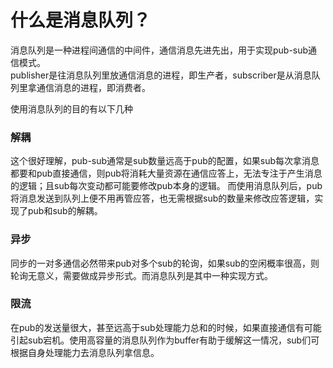 # 什么是消息队列？

消息队列是一种进程间通信的中间件，通信消息先进先出，用于实现pub-sub通信模式。  
publisher是往消息队列里放通信消息的进程，即生产者，subscriber是从消息队列里拿通信消息的进程，即消费者。  

使用消息队列的目的有以下几种

### 解耦

这个很好理解，pub-sub通常是sub数量远高于pub的配置，如果sub每次拿消息都要和pub直接通信，则pub将消耗大量资源在通信应答上，无法专注于产生消息的逻辑；且sub每次变动都可能要修改pub本身的逻辑。
而使用消息队列后，pub将消息发送到队列上便不用再管应答，也无需根据sub的数量来修改应答逻辑，实现了pub和sub的解耦。


### 异步

同步的一对多通信必然带来pub对多个sub的轮询，如果sub的空闲概率很高，则轮询无意义，需要做成异步形式。而消息队列是其中一种实现方式。

### 限流

在pub的发送量很大，甚至远高于sub处理能力总和的时候，如果直接通信有可能引起sub宕机。使用高容量的消息队列作为buffer有助于缓解这一情况，sub们可根据自身处理能力去消息队列拿信息。
